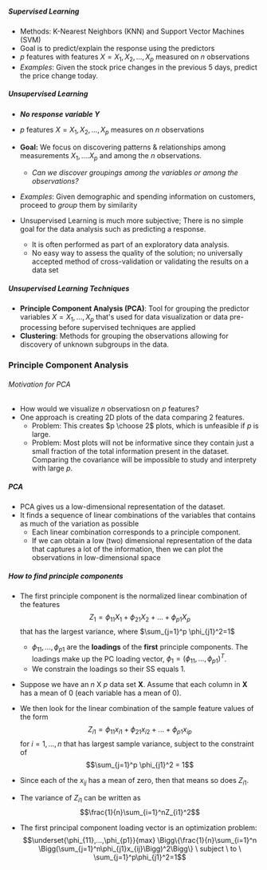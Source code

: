 ##### Supervised Learning
- Methods: K-Nearest Neighbors (KNN) and Support Vector Machines (SVM)
- Goal is to predict/explain the response using the predictors
- $p$ features with features $X=X_1, X_2, ..., X_p$ measured on $n$ observations
- *Examples*: Given the stock price changes in the previous 5 days, predict the price change today.

##### Unsupervised Learning
- ***No response variable $Y$***
- $p$ features ${X = X_1, X_2, ..., X_p}$ measures on $n$ observations
- **Goal:** We focus on discovering patterns & relationships among measurements $X_1, .... X_p$ and among the $n$ observations.
	- *Can we discover groupings among the variables or among the observations?*
- *Examples*: Given demographic and spending information on customers, proceed to *group* them by similarity

- Unsupervised Learning is much more subjective; There is no simple goal for the data analysis such as predicting a response.
	- It is often performed as part of an exploratory data analysis.
	- No easy way to assess the quality of the solution; no universally accepted method of cross-validation or validating the results on a data set

##### Unsupervised Learning Techniques
- **Principle Component Analysis (PCA)**: Tool for grouping the predictor variables $X = X_1,...,X_p$ that's used for data visualization or data pre-processing before supervised techniques are applied
- **Clustering**: Methods for grouping the observations allowing for discovery of unknown subgroups in the data.

### Principle Component Analysis
###### Motivation for PCA
- How would we visualize $n$ observatiosn on $p$ features?
- One approach is creating 2D plots of the data comparing 2 features.
	- Problem: This creates $p \choose 2$ plots, which is unfeasible if $p$ is large.
	- Problem: Most plots will not be informative since they contain just a small fraction of the total information present in the dataset. Comparing the covariance will be impossible to study and interprety with large $p$. 

##### PCA
- PCA gives us a low-dimensional representation of the dataset.
- It finds a sequence of linear combinations of the variables that contains as much of the variation as possible
	- Each linear combination corresponds to a principle component.
	- If we can obtain a low (two) dimensional representation of the data that captures a lot of the information, then we can plot the observations in low-dimensional space

##### How to find principle components
- The first principle component is the normalized linear combination of the features $$Z_1 = \phi_{11}X_1+\phi_{21}X_2+...+\phi_{p1}X_p$$ that has the largest variance, where $\sum_{j=1}^p \phi_{j1}^2=1$
	- $\phi_{11},...,\phi_{p1}$ are the **loadings** of the **first** principle components. The loadings make up the PC loading vector, $\phi_1 = (\phi_{11},...,\phi_{p1})^T$.
	- We constrain the loadings so their SS equals 1.

- Suppose we have an $n$ X $p$ data set **X**. Assume that each column in **X** has a mean of 0 (each variable has a mean of 0).
- We then look for the linear combination of the sample feature values of the form $$Z_{i1} = \phi_{11}x_{i1} + \phi_{21}x_{i2} + ... + \phi_{p1}x_{ip}$$ for $i = 1,...,n$ that has largest sample variance, subject to the constraint of $$\sum_{j=1}^p \phi_{j1}^2 = 1$$
- Since each of the $x_{ij}$ has a mean of zero, then that means so does $Z_{i1}$.
- The variance of $Z_{i1}$ can be written as $$\frac{1}{n}\sum_{i=1}^nZ_{i1}^2$$
- The first principal component loading vector is an optimization problem: $$\underset{\phi_{11},...,\phi_{p1}}{max} \Bigg\{\frac{1}{n}\sum_{i=1}^n \Bigg(\sum_{j=1}^n\phi_{j1}x_{ij}\Bigg)^2\Bigg\} \ subject \ to \ \sum_{j=1}^p\phi_{j1}^2=1$$

